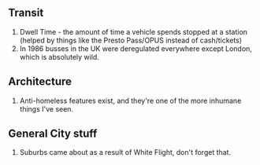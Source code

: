 ## Transit
1. Dwell Time - the amount of time a vehicle spends stopped at a station (helped by things like the Presto Pass/OPUS instead of cash/tickets)
1. In 1986 busses in the UK were deregulated everywhere except London, which is absolutely wild.

## Architecture

1. Anti-homeless features exist, and they're one of the more inhumane things I've seen.


## General City stuff
1. Suburbs came about as a result of White Flight, don't forget that.